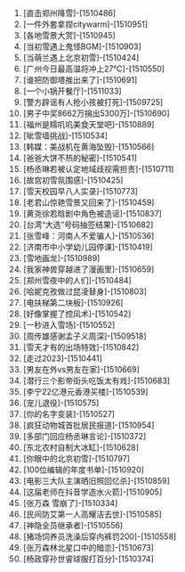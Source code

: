 
1. [直击郑州降雪]-[1510486]
1. [一件外套拿捏citywarm]-[1510951]
1. [各地雪景大赏]-[1510945]
1. [当初雪遇上鬼怪BGM]-[1510903]
1. [当萌兰遇上北京初雪]-[1510424]
1. [广州今日最高温将冲上27℃]-[1510550]
1. [谁把防御塔推出来了]-[1510691]
1. [一个小锅开餐厅]-[1511033]
1. [警方辟谣有人抢小孩被打死]-[1509725]
1. [男子中奖8662万捐出5300万]-[1510690]
1. [福州是糯叽叽美食天堂吧]-[1510889]
1. [呲雪墙挑战]-[1510534]
1. [韩媒：美战机在黄海坠毁]-[1510566]
1. [爸爸大饼不热的秘密]-[1510541]
1. [杨丞琳若被认定地域歧视需担责]-[1510711]
1. [故宫初雪氛围感]-[1510425]
1. [雪天校园早八人实录]-[1510773]
1. [老君山惊艳雪景又回来了]-[1510459]
1. [黄尧徐若晗剧中角色被造谣]-[1510837]
1. [台湾“大选”号码抽签结果]-[1510682]
1. [张雪峰：河南人不爱骗人]-[1510536]
1. [济南市中小学幼儿园停课]-[1510419]
1. [雪地画龙]-[1510989]
1. [我家神兽穿越进了漫画里]-[1510659]
1. [郑州雪夜中的人们]-[1510484]
1. [哈妮克孜做过昆凌替身]-[1510803]
1. [电扶梯第二块板]-[1510926]
1. [好像掌握了控风术]-[1510542]
1. [一秒进入雪场]-[1510552]
1. [周传雄感谢孟子义周深]-[1509518]
1. [雪天才有的出场特效]-[1510842]
1. [走过2023]-[1510441]
1. [男友在外vs男友在家]-[1510669]
1. [潜行三个影帝街头吃饭太有戏]-[1510683]
1. [李宁22亿港元香港买楼]-[1510539]
1. [宠儿退役]-[1510575]
1. [你的名字变装]-[1510527]
1. [疯狂动物城首批居民报道]-[1510954]
1. [多部门回应杨丞琳言论]-[1510372]
1. [东北农村自制大冰缸]-[1510628]
1. [你眼中的北京初雪]-[1510797]
1. [100位编辑的年度书单]-[1510920]
1. [电影三大队主演晒旧照回忆杀]-[1510859]
1. [这届老师在抖音学造水火箭]-[1510905]
1. [张万森 雪崩了]-[1510334]
1. [民间防艾第一人高耀洁去世]-[1510585]
1. [神隐全员继承者]-[1510556]
1. [猪场饲养员洗澡后穿内裤罚200]-[1510558]
1. [张万森林北星口中的暗恋]-[1510673]
1. [杨政穿孙世睿球服打百分]-[1510374]